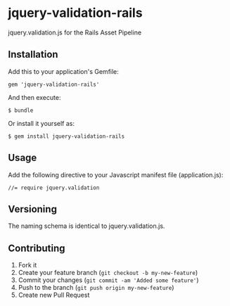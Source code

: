 # jquery-validation-rails

jquery.validation.js for the Rails Asset Pipeline

## Installation

Add this to your application's Gemfile:

    gem 'jquery-validation-rails'

And then execute:

    $ bundle

Or install it yourself as:

    $ gem install jquery-validation-rails

## Usage

Add the following directive to your Javascript manifest file (application.js):

    //= require jquery.validation

## Versioning

The naming schema is identical to jquery.validation.js.


## Contributing

1. Fork it
2. Create your feature branch (`git checkout -b my-new-feature`)
3. Commit your changes (`git commit -am 'Added some feature'`)
4. Push to the branch (`git push origin my-new-feature`)
5. Create new Pull Request